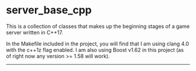 server_base_cpp
===================
This is a collection of classes that makes up the beginning stages of a game server written in C++17. 

In the Makefile included in the project, you will find that I am using clang 4.0 with the c++1z flag enabled. I am also using Boost v1.62 in this project (as of right now any version >= 1.58 will work).

----------
